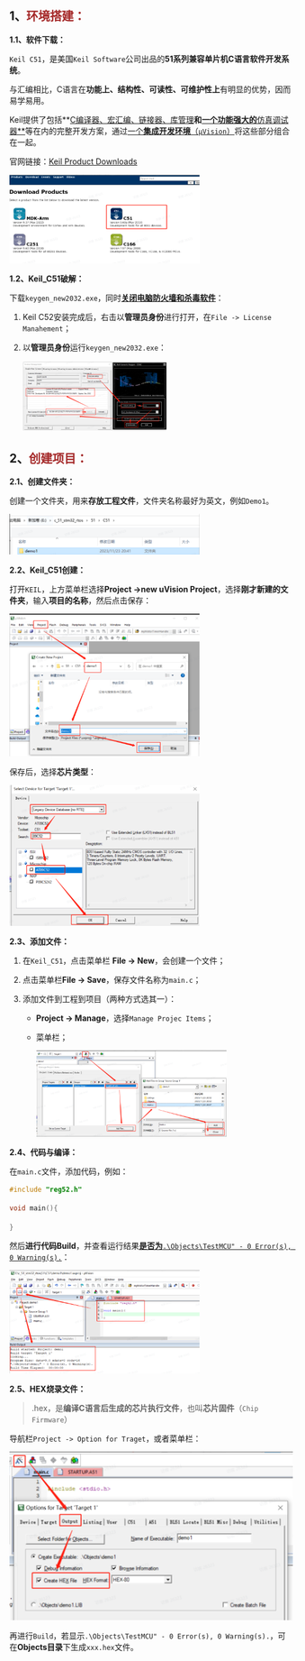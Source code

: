 ## 1、<span style="color:brown">环境搭建：</span>

**1.1、软件下载：**

`Keil C51`，是美国`Keil Software`公司出品的**51系列兼容单片机C语言软件开发系统**。

与汇编相比，C语言在**功能上、结构性、可读性、可维护性上**有明显的优势，因而易学易用。

Keil提供了包括**<u>C编译器、宏汇编、链接器、库管理</u>**和<u>一个功能强大的**仿真调试器**</u>等在内的完整开发方案，通过<u>一个**集成开发环境**（`μVision`）</u>将这些部分组合在一起。

官网链接：[Keil Product Downloads](https://www.keil.com/download/product/)

<img src="https://raw.githubusercontent.com/root-bine/image/main/Typora-image/MCU05.png" alt="image-20250908152649735" style="zoom: 33%;" />

**1.2、Keil_C51破解：**

下载`keygen_new2032.exe`，同时<u>**关闭电脑防火墙和杀毒软件**</u>：

1. Keil C52安装完成后，右击以**管理员身份**进行打开，在`File -> License Manahement`；

2. 以**管理员身份**运行`keygen_new2032.exe`：

   <img src="https://raw.githubusercontent.com/root-bine/image/main/Typora-image/MCU06.png" alt="image-20250908154649502" style="zoom: 25%;" />



## 2、<span style="color:brown">创建项目：</span>

**2.1、创建文件夹：**

创建一个文件夹，用来**存放工程文件**，文件夹名称最好为英文，例如`Demo1`。

<img src="https://raw.githubusercontent.com/root-bine/image/main/Typora-image/MCU07.png" alt="image-20250908155621822" style="zoom: 33%;" />

**2.2、Keil_C51创建：**

打开`KEIL`，上方菜单栏选择**Project ->new uVision Project**，选择**刚才新建的文件夹**，输入**项目的名称**，然后点击保存：

<img src="https://raw.githubusercontent.com/root-bine/image/main/Typora-image/MCU08.png" alt="image-20250908155853119" style="zoom: 33%;" />

保存后，选择**芯片类型**：

<img src="https://raw.githubusercontent.com/root-bine/image/main/Typora-image/MCU09.png" alt="image-20250908160435037" style="zoom: 33%;" />

**2.3、添加文件：**

1. 在`Keil_C51`，点击菜单栏 **File -> New**，会创建一个文件；

2. 点击菜单栏**File -> Save**，保存文件名称为`main.c`；

3. 添加文件到工程到项目（两种方式选其一）：

   - **Project -> Manage**，选择`Manage Projec Items`；

   - 菜单栏；

     <img src="https://raw.githubusercontent.com/root-bine/image/main/Typora-image/MCU10.png" alt="image-20250908160940689" style="zoom: 33%;" />

**2.4、代码与编译：**

在`main.c`文件，添加代码，例如：

```c
#include "reg52.h"

void main(){

}
```

然后**进行代码Build**，并查看运行结果<u>**是否为**`.\Objects\TestMCU" - 0 Error(s), 0 Warning(s).`</u>：

<img src="https://raw.githubusercontent.com/root-bine/image/main/Typora-image/MCU11.png" alt="image-20250908161640210" style="zoom: 33%;" />

**2.5、HEX烧录文件：**

> .hex，是**编译C语言后生成的芯片执行文件**，也叫**芯片固件**（`Chip Firmware`）

导航栏`Project -> Option for Traget`，或者菜单栏：

<img src="https://raw.githubusercontent.com/root-bine/image/main/Typora-image/MCU12.png" alt="image-20250908161918424" style="zoom:50%;" />

再进行`Build`，若显示`.\Objects\TestMCU" - 0 Error(s), 0 Warning(s).`，可在**Objects目录**下生成`xxx.hex`文件。